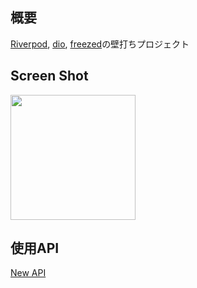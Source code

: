 ## 概要

[Riverpod](https://pub.dev/packages/riverpod), [dio](https://pub.dev/packages/dio), [freezed](https://pub.dev/packages/freezed)の壁打ちプロジェクト

## Screen Shot 

<img src="https://user-images.githubusercontent.com/50735539/184916171-a050fa22-c7c7-44e9-a3a5-fd1510a3b844.png" width="200px">

## 使用API

[New API](https://newsapi.org/)
